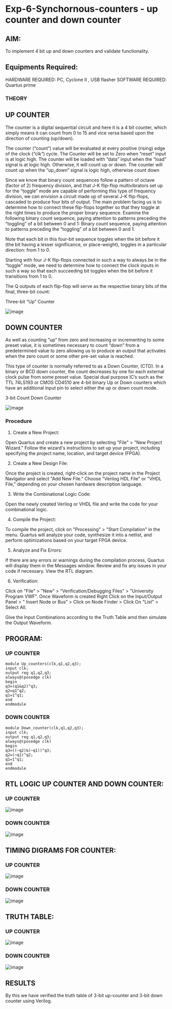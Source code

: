 # Exp-6-Synchornous-counters - up counter and down counter 
## AIM: 
To implement 4 bit up and down counters and validate  functionality.
## Equipments Required:
HARDWARE REQUIRED: PC, Cyclone II , USB flasher
SOFTWARE REQUIRED:   Quartus prime
### THEORY 

## UP COUNTER 
The counter is a digital sequential circuit and here it is a 4 bit counter, which simply means it can count from 0 to 15 and vice versa based upon the direction of counting (up/down). 

The counter (“count“) value will be evaluated at every positive (rising) edge of the clock (“clk“) cycle.
The Counter will be set to Zero when “reset” input is at logic high.
The counter will be loaded with “data” input when the “load” signal is at logic high. Otherwise, it will count up or down.
The counter will count up when the “up_down” signal is logic high, otherwise count down

Since we know that binary count sequences follow a pattern of octave (factor of 2) frequency division, and that J-K flip-flop multivibrators set up for the “toggle” mode are capable of performing this type of frequency division, we can envision a circuit made up of several J-K flip-flops, cascaded to produce four bits of output.
The main problem facing us is to determine how to connect these flip-flops together so that they toggle at the right times to produce the proper binary sequence.
Examine the following binary count sequence, paying attention to patterns preceding the “toggling” of a bit between 0 and 1:
Binary count sequence, paying attention to patterns preceding the “toggling” of a bit between 0 and 1.

Note that each bit in this four-bit sequence toggles when the bit before it (the bit having a lesser significance, or place-weight), toggles in a particular direction: from 1 to 0.

Starting with four J-K flip-flops connected in such a way to always be in the “toggle” mode, we need to determine how to connect the clock inputs in such a way so that each succeeding bit toggles when the bit before it transitions from 1 to 0.

The Q outputs of each flip-flop will serve as the respective binary bits of the final, three-bit count:

Three-bit “Up” Counter

![image](https://github.com/Prithivirajan2911/Exp-6-Synchornous-counters-/assets/147020085/8133305f-8972-48ac-a00a-33c30756b3a7)


## DOWN COUNTER 

As well as counting “up” from zero and increasing or incrementing to some preset value, it is sometimes necessary to count “down” from a predetermined value to zero allowing us to produce an output that activates when the zero count or some other pre-set value is reached.

This type of counter is normally referred to as a Down Counter, (CTD). In a binary or BCD down counter, the count decreases by one for each external clock pulse from some preset value. Special dual purpose IC’s such as the TTL 74LS193 or CMOS CD4510 are 4-bit binary Up or Down counters which have an additional input pin to select either the up or down count mode.

3-bit Count Down Counter

![image](https://github.com/Prithivirajan2911/Exp-6-Synchornous-counters-/assets/147020085/85a5dc78-db4e-47ef-aa14-569619b9e47e)

### Procedure

1.	Create a New Project:


Open Quartus and create a new project by selecting "File" > "New Project Wizard."
Follow the wizard's instructions to set up your project, including specifying the project name, location, and target device (FPGA).


2.	Create a New Design File:

Once the project is created, right-click on the project name in the Project Navigator and select "Add New File."
Choose "Verilog HDL File" or "VHDL File," depending on your chosen hardware description language.


3.	Write the Combinational Logic Code:

Open the newly created Verilog or VHDL file and write the code for your combinational logic.


4.	Compile the Project:


To compile the project, click on "Processing" > "Start Compilation" in the menu.
Quartus will analyze your code, synthesize it into a netlist, and perform optimizations based on your target FPGA device.


5.	Analyze and Fix Errors:

If there are any errors or warnings during the compilation process, Quartus will display them in the Messages window.
Review and fix any issues in your code if necessary.
View the RTL diagram.


6.	Verification:


Click on "File" > "New" > "Verification/Debugging Files" > "University Program VWF".
Once Waveform is created Right Click on the Input/Output Panel > " Insert Node or Bus" > Click on Node Finder > Click On "List" > Select All.
 
Give the Input Combinations according to the Truth Table amd then simulate the Output Waveform.



## PROGRAM: 
### UP COUNTER
```
module Up_counters(clk,q1,q2,q3);
input clk;
output reg q1,q2,q3;
always@(posedge clk)
begin
q3=(q1&q2)^q3;
q2=q1^q2;
q1=1^q1;
end 
endmodule
```

### DOWN COUNTER
```
module Down_counter(clk,q1,q2,q3);
input clk;
output reg q1,q2,q3;
always@(posedge clk)
begin
q3=((~q2)&(~q1))^q3;
q2=(~q1)^q2;
q1=1^q1;
end
endmodule
```

## RTL LOGIC UP COUNTER AND DOWN COUNTER:

### UP COUNTER

![image](https://github.com/Prithivirajan2911/Exp-6-Synchornous-counters-/assets/147020085/57c83874-c00e-4c3b-b353-e973a72780f3)

### DOWN COUNTER

![image](https://github.com/Prithivirajan2911/Exp-6-Synchornous-counters-/assets/147020085/c0151702-8496-4f65-b1a1-bd1169fb14c5)

## TIMING DIGRAMS FOR COUNTER: 

### UP COUNTER
![image](https://github.com/Prithivirajan2911/Exp-6-Synchornous-counters-/assets/147020085/aaa2cbc0-7e6d-4c08-9005-82ce74bf01d1)

### DOWN COUNTER
![image](https://github.com/Prithivirajan2911/Exp-6-Synchornous-counters-/assets/147020085/7cb9fabb-a544-477d-ab7e-0ea1ef6f7eb0)

## TRUTH TABLE:

### UP COUNTER

![image](https://github.com/Prithivirajan2911/Exp-6-Synchornous-counters-/assets/147020085/671de2b2-187a-45aa-8965-dc1ceac66261)

### DOWN COUNTER

![image](https://github.com/Prithivirajan2911/Exp-6-Synchornous-counters-/assets/147020085/072c2a32-10e2-4930-8d47-0edfd4b65004)

## RESULTS 
By this we have verified the truth table of 3-bit up-counter and 3-bit down counter using Verilog. 
